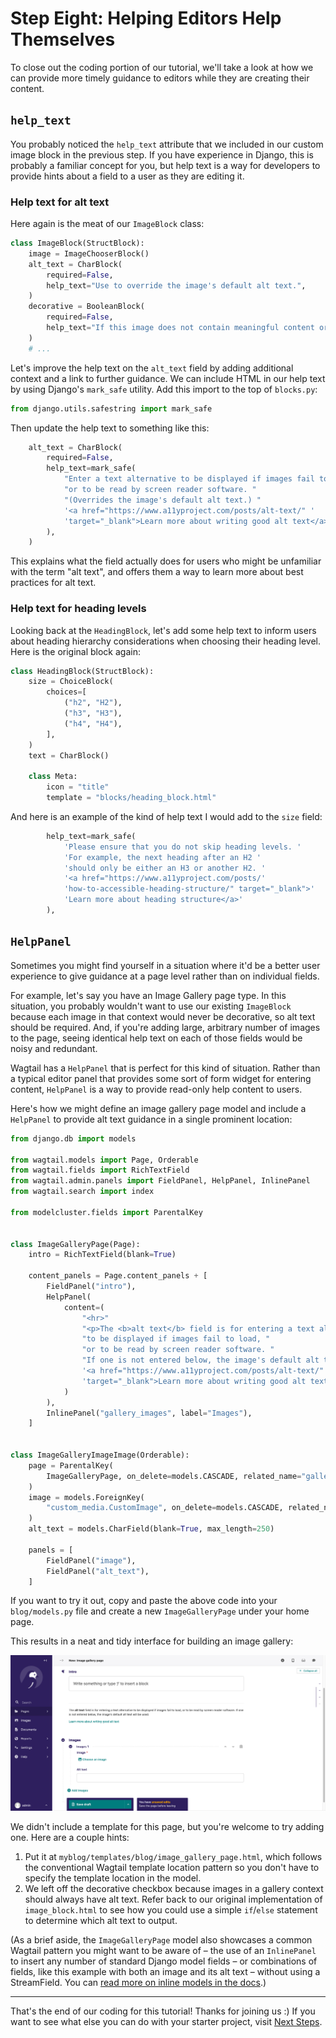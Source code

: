# Step Eight: Helping Editors Help Themselves

To close out the coding portion of our tutorial, we'll take a look at how we can provide more timely guidance to editors while they are creating their content.


## `help_text`

You probably noticed the `help_text` attribute that we included in our custom image block in the previous step. If you have experience in Django, this is probably a familiar concept for you, but help text is a way for developers to provide hints about a field to a user as they are editing it.

### Help text for alt text

Here again is the meat of our `ImageBlock` class:

```python
class ImageBlock(StructBlock):
    image = ImageChooserBlock()
    alt_text = CharBlock(
        required=False,
        help_text="Use to override the image's default alt text.",
    )
    decorative = BooleanBlock(
        required=False,
        help_text="If this image does not contain meaningful content or is described in nearby text, check this box to not output its alt text.",
    )
    # ...
```

Let's improve the help text on the `alt_text` field by adding additional context and a link to further guidance. We can include HTML in our help text by using Django's `mark_safe` utility. Add this import to the top of `blocks.py`:

```python
from django.utils.safestring import mark_safe
```

Then update the help text to something like this:

```python
    alt_text = CharBlock(
        required=False,
        help_text=mark_safe(
            "Enter a text alternative to be displayed if images fail to load, "
            "or to be read by screen reader software. "
            "(Overrides the image's default alt text.) "
            '<a href="https://www.a11yproject.com/posts/alt-text/" '
            'target="_blank">Learn more about writing good alt text</a>'
        ),
    )
```

This explains what the field actually does for users who might be unfamiliar with the term "alt text", and offers them a way to learn more about best practices for alt text.

### Help text for heading levels

Looking back at the `HeadingBlock`, let's add some help text to inform users about heading hierarchy considerations when choosing their heading level. Here is the original block again:

```python
class HeadingBlock(StructBlock):
    size = ChoiceBlock(
        choices=[
            ("h2", "H2"),
            ("h3", "H3"),
            ("h4", "H4"),
        ],
    )
    text = CharBlock()

    class Meta:
        icon = "title"
        template = "blocks/heading_block.html"
```

And here is an example of the kind of help text I would add to the `size` field:

```python
        help_text=mark_safe(
            'Please ensure that you do not skip heading levels. '
            'For example, the next heading after an H2 '
            'should only be either an H3 or another H2. '
            '<a href="https://www.a11yproject.com/posts/'
            'how-to-accessible-heading-structure/" target="_blank">'
            'Learn more about heading structure</a>'
        ),
```


## `HelpPanel`

Sometimes you might find yourself in a situation where it'd be a better user experience to give guidance at a page level rather than on individual fields.

For example, let's say you have an Image Gallery page type. In this situation, you probably wouldn't want to use our existing `ImageBlock` because each image in that context would never be decorative, so alt text should be required. And, if you're adding large, arbitrary number of images to the page, seeing identical help text on each of those fields would be noisy and redundant.

Wagtail has a `HelpPanel` that is perfect for this kind of situation. Rather than a typical editor panel that provides some sort of form widget for entering content, `HelpPanel` is a way to provide read-only help content to users.

Here's how we might define an image gallery page model and include a `HelpPanel` to provide alt text guidance in a single prominent location:

```python
from django.db import models

from wagtail.models import Page, Orderable
from wagtail.fields import RichTextField
from wagtail.admin.panels import FieldPanel, HelpPanel, InlinePanel
from wagtail.search import index

from modelcluster.fields import ParentalKey


class ImageGalleryPage(Page):
    intro = RichTextField(blank=True)

    content_panels = Page.content_panels + [
        FieldPanel("intro"),
        HelpPanel(
            content=(
                "<hr>"
                "<p>The <b>alt text</b> field is for entering a text alternative "
                "to be displayed if images fail to load, "
                "or to be read by screen reader software. "
                "If one is not entered below, the image's default alt text will be used.</p>"
                '<a href="https://www.a11yproject.com/posts/alt-text/" '
                'target="_blank">Learn more about writing good alt text</a>'
            )
        ),
        InlinePanel("gallery_images", label="Images"),
    ]


class ImageGalleryImageImage(Orderable):
    page = ParentalKey(
        ImageGalleryPage, on_delete=models.CASCADE, related_name="gallery_images"
    )
    image = models.ForeignKey(
        "custom_media.CustomImage", on_delete=models.CASCADE, related_name="+"
    )
    alt_text = models.CharField(blank=True, max_length=250)

    panels = [
        FieldPanel("image"),
        FieldPanel("alt_text"),
    ]
```

If you want to try it out, copy and paste the above code into your `blog/models.py` file and create a new `ImageGalleryPage` under your home page.

This results in a neat and tidy interface for building an image gallery:

![The Wagtail editing interface for an image gallery page as defined in the code above, featuring a HelpPanel describing the alt text field.](tutorial-screenshots/example-helppanel.png)

We didn't include a template for this page, but you're welcome to try adding one. Here are a couple hints:

1. Put it at `myblog/templates/blog/image_gallery_page.html`, which follows the conventional Wagtail template location pattern so you don't have to specify the template location in the model.
2. We left off the decorative checkbox because images in a gallery context should always have alt text. Refer back to our original implementation of `image_block.html` to see how you could use a simple `if`/`else` statement to determine which alt text to output.

(As a brief aside, the `ImageGalleryPage` model also showcases a common Wagtail pattern you might want to be aware of – the use of an `InlinePanel` to insert any number of standard Django model fields – or combinations of fields, like this example with both an image and its alt text – without using a StreamField. You can [read more on inline models in the docs](https://docs.wagtail.org/en/stable/topics/pages.html#inline-models).)


---

That's the end of our coding for this tutorial! Thanks for joining us :) If you want to see what else you can do with your starter project, visit [Next Steps](https://github.com/vossisboss/djangoconwagtail2024/tree/next-steps).
